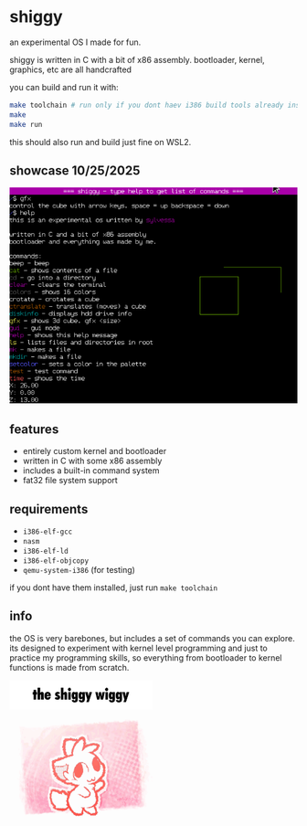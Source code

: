 # shiggy

an experimental OS I made for fun.

shiggy is written in C with a bit of x86 assembly. bootloader, kernel, graphics, etc are all handcrafted

you can build and run it with:

```bash
make toolchain # run only if you dont haev i386 build tools already installed
make
make run
```

this should also run and build just fine on WSL2.

## showcase 10/25/2025

<img src="https://raw.githubusercontent.com/sylvessa/sylvessa/refs/heads/main/msrdc_vQ8qDDAxYO.gif">

## features

- entirely custom kernel and bootloader
- written in C with some x86 assembly
- includes a built-in command system
- fat32 file system support

## requirements

- `i386-elf-gcc`
- `nasm`
- `i386-elf-ld`
- `i386-elf-objcopy`
- `qemu-system-i386` (for testing)

if you dont have them installed, just run `make toolchain`

## info

the OS is very barebones, but includes a set of commands you can explore. its designed to experiment with kernel level programming and just to practice my programming skills, so everything from bootloader to kernel functions is made from scratch.

<img src="https://raw.githubusercontent.com/sylvessa/sylvessa/refs/heads/main/caption.gif" width="250" height="250">
